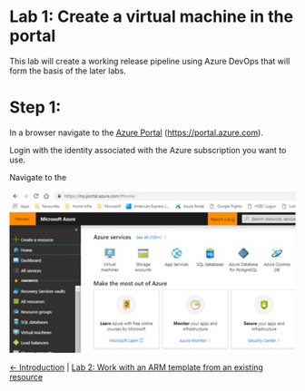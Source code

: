 # Lab 1: Create a virtual machine in the portal

This lab will create a working release pipeline using Azure DevOps that will form the basis of the later labs.


# Step 1: 

In a browser navigate to the [Azure Portal](https://portal.azure.com) (https://portal.azure.com).

Login with the identity associated with the Azure subscription you want to use.

Navigate to the 

<img src="images/Lab1_1.jpg" width="624"/>


[<- Introduction](https://github.com/gidavies/MovingToInfraAsCodeLab/blob/master/README.md) | [Lab 2: Work with an ARM template from an existing resource](https://github.com/gidavies/MovingToInfraAsCodeLab/blob/master/MoveIacLab2.md)
